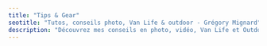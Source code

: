 ```yaml
---
title: "Tips & Gear"
seotitle: "Tutos, conseils photo, Van Life & outdoor - Grégory Mignard"
description: "Découvrez mes conseils en photo, vidéo, Van Life et Outdoor pour vous aider à progresser en découvrant des nouvelles techniques et de nombreux accessoires."
---
```

